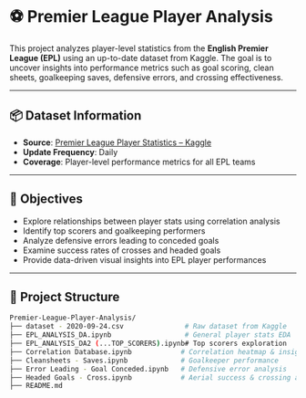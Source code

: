 # ⚽ Premier League Player Analysis

This project analyzes player-level statistics from the **English Premier League (EPL)** using an up-to-date dataset from Kaggle. The goal is to uncover insights into performance metrics such as goal scoring, clean sheets, goalkeeping saves, defensive errors, and crossing effectiveness.

---

## 📦 Dataset Information

- **Source**: [Premier League Player Statistics – Kaggle](https://www.kaggle.com/datasets/rishikeshkanabar/premier-league-player-statistics-updated-daily)  
- **Update Frequency**: Daily  
- **Coverage**: Player-level performance metrics for all EPL teams

---

## 🎯 Objectives

- Explore relationships between player stats using correlation analysis  
- Identify top scorers and goalkeeping performers  
- Analyze defensive errors leading to conceded goals  
- Examine success rates of crosses and headed goals  
- Provide data-driven visual insights into EPL player performances

---

## 📁 Project Structure

```bash
Premier-League-Player-Analysis/
├── dataset - 2020-09-24.csv               # Raw dataset from Kaggle
├── EPL_ANALYSIS_DA.ipynb                  # General player stats EDA
├── EPL_ANALYSIS_DA2 (...TOP_SCORERS).ipynb# Top scorers exploration
├── Correlation Database.ipynb            # Correlation heatmap & insights
├── Cleansheets - Saves.ipynb             # Goalkeeper performance
├── Error Leading - Goal Conceded.ipynb   # Defensive error analysis
├── Headed Goals - Cross.ipynb            # Aerial success & crossing analysis
├── README.md
